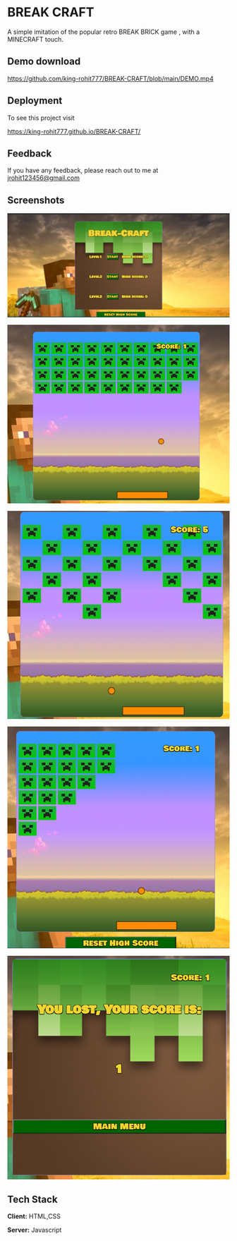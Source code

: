 
# BREAK CRAFT

A simple imitation of the popular retro BREAK BRICK game , with a MINECRAFT touch.


## Demo download

https://github.com/king-rohit777/BREAK-CRAFT/blob/main/DEMO.mp4

  
## Deployment

To see this project visit
 
https://king-rohit777.github.io/BREAK-CRAFT/


  
## Feedback

If you have any feedback, please reach out to me at jrohit123456@gmail.com

  
## Screenshots

![App Screenshot](https://github.com/king-rohit777/BREAK-CRAFT/blob/main/first.PNG)

![App Screenshot](https://github.com/king-rohit777/BREAK-CRAFT/blob/main/LV1.PNG)

![App Screenshot](https://github.com/king-rohit777/BREAK-CRAFT/blob/main/LV2.PNG)

![App Screenshot](https://github.com/king-rohit777/BREAK-CRAFT/blob/main/lv3.PNG)

![App Screenshot](https://github.com/king-rohit777/BREAK-CRAFT/blob/main/lost.PNG)
## Tech Stack

**Client:** HTML,CSS

**Server:** Javascript

  
